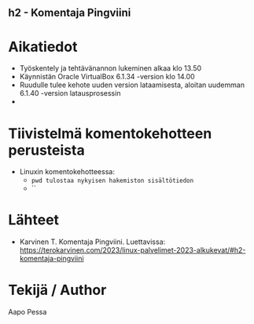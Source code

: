 ## h2 - Komentaja Pingviini
# Aikatiedot
- Työskentely ja tehtävänannon lukeminen alkaa klo 13.50
- Käynnistän Oracle VirtualBox 6.1.34 -version klo 14.00
- Ruudulle tulee kehote uuden version lataamisesta, aloitan uudemman 6.1.40 -version latausprosessin
- 
# Tiivistelmä komentokehotteen perusteista
- Linuxin komentokehotteessa:
  - `pwd tulostaa nykyisen hakemiston sisältötiedon`
  - ``
# Lähteet
- Karvinen T. Komentaja Pingviini. Luettavissa: https://terokarvinen.com/2023/linux-palvelimet-2023-alkukevat/#h2-komentaja-pingviini
# Tekijä / Author
Aapo Pessa
